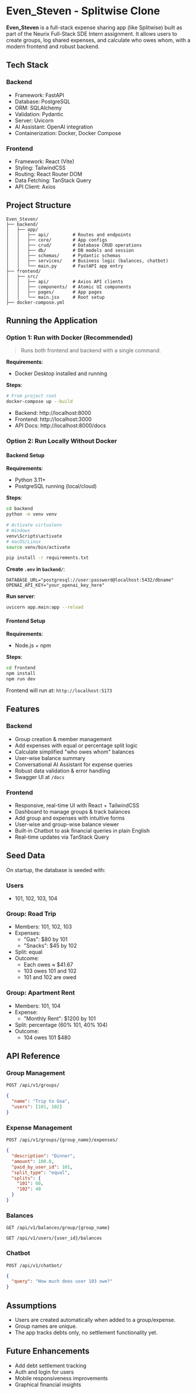 
# Even_Steven - Splitwise Clone

**Even_Steven** is a full-stack expense sharing app (like Splitwise) built as part of the Neurix Full-Stack SDE Intern assignment. It allows users to create groups, log shared expenses, and calculate who owes whom, with a modern frontend and robust backend.

## Tech Stack

### Backend
- Framework: FastAPI  
- Database: PostgreSQL  
- ORM: SQLAlchemy  
- Validation: Pydantic  
- Server: Uvicorn  
- AI Assistant: OpenAI integration  
- Containerization: Docker, Docker Compose  

### Frontend
- Framework: React (Vite)  
- Styling: TailwindCSS  
- Routing: React Router DOM  
- Data Fetching: TanStack Query  
- API Client: Axios  

## Project Structure

```
Even_Steven/
├── backend/
│   ├── app/
│   │   ├── api/         # Routes and endpoints
│   │   ├── core/        # App configs
│   │   ├── crud/        # Database CRUD operations
│   │   ├── db/          # DB models and session
│   │   ├── schemas/     # Pydantic schemas
│   │   ├── services/    # Business logic (balances, chatbot)
│   │   └── main.py      # FastAPI app entry
├── frontend/
│   ├── src/
│   │   ├── api/         # Axios API clients
│   │   ├── components/  # Atomic UI components
│   │   ├── pages/       # App pages
│   │   └── main.jsx     # Root setup
├── docker-compose.yml
```

## Running the Application

### Option 1: Run with Docker (Recommended)

> Runs both frontend and backend with a single command.

**Requirements**:
- Docker Desktop installed and running

**Steps**:
```bash
# From project root
docker-compose up --build
```

- Backend: http://localhost:8000  
- Frontend: http://localhost:3000  
- API Docs: http://localhost:8000/docs  

### Option 2: Run Locally Without Docker

#### Backend Setup

**Requirements**:
- Python 3.11+
- PostgreSQL running (local/cloud)

**Steps**:
```bash
cd backend
python -m venv venv

# Activate virtualenv
# Windows
venv\Scripts\activate
# macOS/Linux
source venv/bin/activate

pip install -r requirements.txt
```

**Create `.env` in `backend/`**:
```env
DATABASE_URL="postgresql://user:password@localhost:5432/dbname"
OPENAI_API_KEY="your_openai_key_here"
```

**Run server**:
```bash
uvicorn app.main:app --reload
```

#### Frontend Setup

**Requirements**:
- Node.js + npm

**Steps**:
```bash
cd frontend
npm install
npm run dev
```

Frontend will run at: `http://localhost:5173`

## Features

### Backend
- Group creation & member management
- Add expenses with equal or percentage split logic
- Calculate simplified "who owes whom" balances
- User-wise balance summary
- Conversational AI Assistant for expense queries
- Robust data validation & error handling
- Swagger UI at `/docs`

### Frontend
- Responsive, real-time UI with React + TailwindCSS
- Dashboard to manage groups & track balances
- Add group and expenses with intuitive forms
- User-wise and group-wise balance viewer
- Built-in Chatbot to ask financial queries in plain English
- Real-time updates via TanStack Query

## Seed Data

On startup, the database is seeded with:

### Users
- 101, 102, 103, 104

### Group: Road Trip
- Members: 101, 102, 103
- Expenses:
  - "Gas": $80 by 101
  - "Snacks": $45 by 102
- Split: equal
- Outcome:
  - Each owes ≈ $41.67
  - 103 owes 101 and 102
  - 101 and 102 are owed

### Group: Apartment Rent
- Members: 101, 104
- Expense:
  - "Monthly Rent": $1200 by 101
- Split: percentage (60% 101, 40% 104)
- Outcome:
  - 104 owes 101 $480

## API Reference

### Group Management
```http
POST /api/v1/groups/
```
```json
{
  "name": "Trip to Goa",
  "users": [101, 102]
}
```

### Expense Management
```http
POST /api/v1/groups/{group_name}/expenses/
```
```json
{
  "description": "Dinner",
  "amount": 100.0,
  "paid_by_user_id": 101,
  "split_type": "equal",
  "splits": {
    "101": 60,
    "102": 40
  }
}
```

### Balances
```http
GET /api/v1/balances/group/{group_name}
```
```http
GET /api/v1/users/{user_id}/balances
```

### Chatbot
```http
POST /api/v1/chatbot/
```
```json
{
  "query": "How much does user 103 owe?"
}
```

## Assumptions

- Users are created automatically when added to a group/expense.
- Group names are unique.
- The app tracks debts only, no settlement functionality yet.

## Future Enhancements

- Add debt settlement tracking
- Auth and login for users
- Mobile responsiveness improvements
- Graphical financial insights
